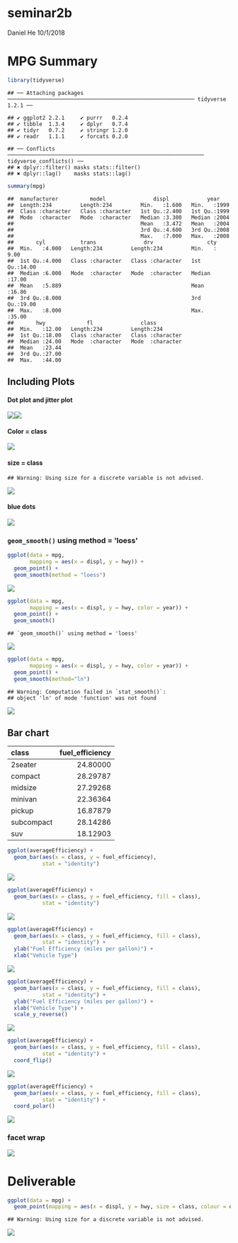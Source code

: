 seminar2b
================
Daniel He
10/1/2018

MPG Summary
===========

``` r
library(tidyverse)
```

    ## ── Attaching packages ─────────────────────────────────────────────────────────── tidyverse 1.2.1 ──

    ## ✔ ggplot2 2.2.1     ✔ purrr   0.2.4
    ## ✔ tibble  1.3.4     ✔ dplyr   0.7.4
    ## ✔ tidyr   0.7.2     ✔ stringr 1.2.0
    ## ✔ readr   1.1.1     ✔ forcats 0.2.0

    ## ── Conflicts ────────────────────────────────────────────────────────────── tidyverse_conflicts() ──
    ## ✖ dplyr::filter() masks stats::filter()
    ## ✖ dplyr::lag()    masks stats::lag()

``` r
summary(mpg)
```

    ##  manufacturer          model               displ            year     
    ##  Length:234         Length:234         Min.   :1.600   Min.   :1999  
    ##  Class :character   Class :character   1st Qu.:2.400   1st Qu.:1999  
    ##  Mode  :character   Mode  :character   Median :3.300   Median :2004  
    ##                                        Mean   :3.472   Mean   :2004  
    ##                                        3rd Qu.:4.600   3rd Qu.:2008  
    ##                                        Max.   :7.000   Max.   :2008  
    ##       cyl           trans               drv                 cty       
    ##  Min.   :4.000   Length:234         Length:234         Min.   : 9.00  
    ##  1st Qu.:4.000   Class :character   Class :character   1st Qu.:14.00  
    ##  Median :6.000   Mode  :character   Mode  :character   Median :17.00  
    ##  Mean   :5.889                                         Mean   :16.86  
    ##  3rd Qu.:8.000                                         3rd Qu.:19.00  
    ##  Max.   :8.000                                         Max.   :35.00  
    ##       hwy             fl               class          
    ##  Min.   :12.00   Length:234         Length:234        
    ##  1st Qu.:18.00   Class :character   Class :character  
    ##  Median :24.00   Mode  :character   Mode  :character  
    ##  Mean   :23.44                                        
    ##  3rd Qu.:27.00                                        
    ##  Max.   :44.00

Including Plots
---------------

#### Dot plot and jitter plot

![](Seminar2b_files/figure-markdown_github/pressure-1.png)![](Seminar2b_files/figure-markdown_github/pressure-2.png)

#### Color = class

![](Seminar2b_files/figure-markdown_github/color%20class-1.png)

#### size = class

    ## Warning: Using size for a discrete variable is not advised.

![](Seminar2b_files/figure-markdown_github/size%20class-1.png)

#### blue dots

![](Seminar2b_files/figure-markdown_github/blue%20dots-1.png)

### `geom_smooth()` using method = 'loess'

``` r
ggplot(data = mpg, 
       mapping = aes(x = displ, y = hwy)) +
  geom_point() +
  geom_smooth(method = "loess")
```

![](Seminar2b_files/figure-markdown_github/geom_smooth-1.png)

``` r
ggplot(data = mpg, 
       mapping = aes(x = displ, y = hwy, color = year)) +
  geom_point() +
  geom_smooth()
```

    ## `geom_smooth()` using method = 'loess'

![](Seminar2b_files/figure-markdown_github/geom_smooth-2.png)

``` r
ggplot(data = mpg, 
       mapping = aes(x = displ, y = hwy, color = year)) +
  geom_point() +
  geom_smooth(method="ln")
```

    ## Warning: Computation failed in `stat_smooth()`:
    ## object 'ln' of mode 'function' was not found

![](Seminar2b_files/figure-markdown_github/geom_smooth-3.png)

Bar chart
---------

| class      |  fuel\_efficiency|
|:-----------|-----------------:|
| 2seater    |          24.80000|
| compact    |          28.29787|
| midsize    |          27.29268|
| minivan    |          22.36364|
| pickup     |          16.87879|
| subcompact |          28.14286|
| suv        |          18.12903|

``` r
ggplot(averageEfficiency) + 
  geom_bar(aes(x = class, y = fuel_efficiency),
           stat = "identity")
```

![](Seminar2b_files/figure-markdown_github/bar%20chart-1.png)

``` r
ggplot(averageEfficiency) + 
  geom_bar(aes(x = class, y = fuel_efficiency, fill = class),
           stat = "identity")
```

![](Seminar2b_files/figure-markdown_github/bar%20chart-2.png)

``` r
ggplot(averageEfficiency) + 
  geom_bar(aes(x = class, y = fuel_efficiency, fill = class),
           stat = "identity") +
  ylab("Fuel Efficiency (miles per gallon)") +
  xlab("Vehicle Type")
```

![](Seminar2b_files/figure-markdown_github/bar%20chart-3.png)

``` r
ggplot(averageEfficiency) + 
  geom_bar(aes(x = class, y = fuel_efficiency, fill = class),
           stat = "identity") +
  ylab("Fuel Efficiency (miles per gallon)") +
  xlab("Vehicle Type") +
  scale_y_reverse()
```

![](Seminar2b_files/figure-markdown_github/bar%20chart-4.png)

``` r
ggplot(averageEfficiency) + 
  geom_bar(aes(x = class, y = fuel_efficiency, fill = class),
           stat = "identity") +
  coord_flip()
```

![](Seminar2b_files/figure-markdown_github/bar%20chart-5.png)

``` r
ggplot(averageEfficiency) + 
  geom_bar(aes(x = class, y = fuel_efficiency, fill = class),
           stat = "identity") +
  coord_polar()
```

![](Seminar2b_files/figure-markdown_github/bar%20chart-6.png)

### facet wrap

![](Seminar2b_files/figure-markdown_github/facet-1.png)

Deliverable
===========

``` r
ggplot(data = mpg) + 
  geom_point(mapping = aes(x = displ, y = hwy, size = class, colour = drv))
```

    ## Warning: Using size for a discrete variable is not advised.

![](Seminar2b_files/figure-markdown_github/deliverable-1.png)

